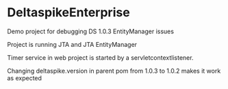 DeltaspikeEnterprise
====================

Demo project for debugging DS 1.0.3 EntityManager issues

Project is running JTA and JTA EntityManager

Timer service in web project is started by a servletcontextlistener.

Changing deltaspike.version in parent pom from 1.0.3 to 1.0.2 makes it work as expected
